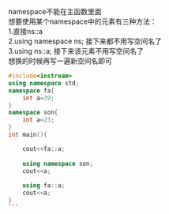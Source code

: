 namespace不能在主函数里面  	
想要使用某个namespace中的元素有三种方法：  
1.直接ns::a  
2.using namespace ns; 接下来都不用写空间名了  
3.using ns::a; 接下来该元素不用写空间名了  
想换的时候再写一遍新空间名即可  
````cpp
#include<iostream> 
using namespace std;
namespace fa{
	int a=39;
}
namespace son{
	int a=23;
}
int main(){

	cout<<fa::a;
  
	using namespace son;
	cout<<a;
  
	using fa::a;
	cout<<a;
}
```
